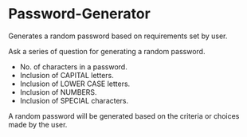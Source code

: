 # Password-Generator

Generates a random password based on requirements set by user.

Ask a series of question for generating a random password.
 * No. of characters in a password.
 * Inclusion of CAPITAL letters.
 * Inclusion of LOWER CASE letters.
 * Inclusion of NUMBERS.
 * Inclusion of SPECIAL characters.

A random password will be generated based on the criteria or choices made by the user.

